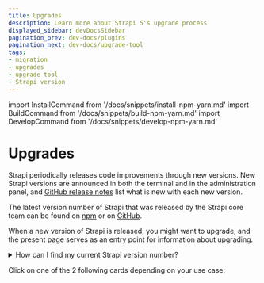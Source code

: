 ```yaml
---
title: Upgrades
description: Learn more about Strapi 5's upgrade process
displayed_sidebar: devDocsSidebar
pagination_prev: dev-docs/plugins
pagination_next: dev-docs/upgrade-tool
tags:
- migration
- upgrades
- upgrade tool
- Strapi version 
---
```


import InstallCommand from '/docs/snippets/install-npm-yarn.md'
import BuildCommand from '/docs/snippets/build-npm-yarn.md'
import DevelopCommand from '/docs/snippets/develop-npm-yarn.md'

# Upgrades

Strapi periodically releases code improvements through new versions. New Strapi versions are announced in both the terminal and in the administration panel, and [GitHub release notes](https://github.com/strapi/strapi/releases) list what is new with each new version.

The latest version number of Strapi that was released by the Strapi core team can be found on [npm](https://www.npmjs.com/package/@strapi/strapi) or on [GitHub](https://github.com/strapi/strapi/releases).

When a new version of Strapi is released, you might want to upgrade, and the present page serves as an entry point for information about upgrading.

<details>
<summary>How can I find my current Strapi version number?</summary>

You can find the current version number of your Strapi application:

- either in the admin panel, by going to _Settings > Global Settings > Overview_ and looking at the Strapi version number printed in the Details section:

  <ThemedImage
    alt="Finding your Strapi version number in the admin panel"
    sources={{
      light: '/img/assets/migration/strapi-version-number.png',
      dark: '/img/assets/migration/strapi-version-number_DARK.png'
    }}
  />

- or by running `yarn strapi version` or `npm run strapi version` in the terminal, from the folder where your Strapi project is located.

</details>

Click on one of the 2 following cards depending on your use case:

<CustomDocCard emoji="4️⃣" title="I'm running Strapi v4 and want to upgrade to Strapi 5." description="All you need to know to upgrade to Strapi 5, the latest major version of Strapi." link="/dev-docs/migration/v4-to-v5/introduction-and-faq" />
<CustomDocCard emoji="5️⃣" title="I'm already running Strapi 5 and want to upgrade to the latest version." description="All you need to know to use the automatic upgrade tool, which upgrades both from Strapi v4 to Strapi 5 or to an existing Strapi 5.x.x version to a more recent one." link="/dev-docs/upgrade-tool" />
